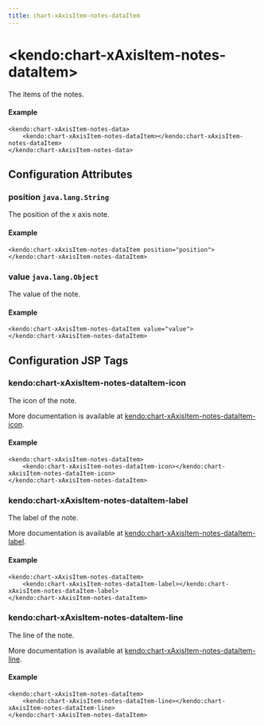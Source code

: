 ```yaml
---
title: chart-xAxisItem-notes-dataItem
---
```


# \<kendo:chart-xAxisItem-notes-dataItem\>

The items of the notes.

#### Example
    <kendo:chart-xAxisItem-notes-data>
        <kendo:chart-xAxisItem-notes-dataItem></kendo:chart-xAxisItem-notes-dataItem>
    </kendo:chart-xAxisItem-notes-data>

## Configuration Attributes

### position `java.lang.String`

The position of the x axis note.

#### Example
    <kendo:chart-xAxisItem-notes-dataItem position="position">
    </kendo:chart-xAxisItem-notes-dataItem>

### value `java.lang.Object`

The value of the note.

#### Example
    <kendo:chart-xAxisItem-notes-dataItem value="value">
    </kendo:chart-xAxisItem-notes-dataItem>


##  Configuration JSP Tags

### kendo:chart-xAxisItem-notes-dataItem-icon

The icon of the note.

More documentation is available at [kendo:chart-xAxisItem-notes-dataItem-icon](/kendo-ui/api/wrappers/jsp/chart/xaxisitem-notes-dataitem-icon).

#### Example

    <kendo:chart-xAxisItem-notes-dataItem>
        <kendo:chart-xAxisItem-notes-dataItem-icon></kendo:chart-xAxisItem-notes-dataItem-icon>
    </kendo:chart-xAxisItem-notes-dataItem>

### kendo:chart-xAxisItem-notes-dataItem-label

The label of the note.

More documentation is available at [kendo:chart-xAxisItem-notes-dataItem-label](/kendo-ui/api/wrappers/jsp/chart/xaxisitem-notes-dataitem-label).

#### Example

    <kendo:chart-xAxisItem-notes-dataItem>
        <kendo:chart-xAxisItem-notes-dataItem-label></kendo:chart-xAxisItem-notes-dataItem-label>
    </kendo:chart-xAxisItem-notes-dataItem>

### kendo:chart-xAxisItem-notes-dataItem-line

The line of the note.

More documentation is available at [kendo:chart-xAxisItem-notes-dataItem-line](/kendo-ui/api/wrappers/jsp/chart/xaxisitem-notes-dataitem-line).

#### Example

    <kendo:chart-xAxisItem-notes-dataItem>
        <kendo:chart-xAxisItem-notes-dataItem-line></kendo:chart-xAxisItem-notes-dataItem-line>
    </kendo:chart-xAxisItem-notes-dataItem>

